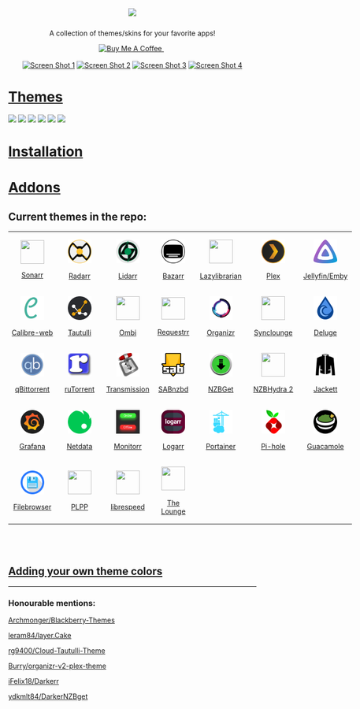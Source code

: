 <h1 align="center">
    <img src="https://i.imgur.com/OkX6Zup.png">
</h1>

<p align="center">
  A collection of themes/skins for your favorite apps!
<p align="center">
<a href="https://www.buymeacoffee.com/oY5Nk8GHK" target="_blank"><img src="https://www.buymeacoffee.com/assets/img/custom_images/yellow_img.png" alt="Buy Me A Coffee" style="height: auto !important;width: auto !important;" >   </a><a href="https://discord.gg/HM5uUKU" rel="noopener"><img class="alignnone" title="theme.park!" src="https://img.shields.io/badge/chat-Discord-blue.svg?style=for-the-badge&logo=discord" alt="" height="37" /></a>
 </a><a href="https://technicalramblings.com/" rel="noopener"><img class="alignnone" title="technicalramblings!" src="https://img.shields.io/badge/blog-technicalramblings.com-informational.svg?style=for-the-badge" alt="" height="37" /></a>
    <br />
    <br />
    <a href="https://raw.githubusercontent.com/gilbN/theme.park/master/Screenshots/ombi/ombi1.png" rel="noopener"><img src="https://raw.githubusercontent.com/gilbN/theme.park/master/Screenshots/ombi/ombi1.png" alt="Screen Shot 1" width="49.15%" /></a>
    <a href="https://raw.githubusercontent.com/gilbN/theme.park/master/Screenshots/sonarr/aquamarine.jpg" rel="noopener"><img src="https://raw.githubusercontent.com/gilbN/theme.park/master/Screenshots/sonarr/aquamarine.jpg" alt="Screen Shot 2" width="49.15%" /></a>
    <a href="https://raw.githubusercontent.com/gilbN/theme.park/master/Screenshots/sabnzbd/dark.png" rel="noopener"><img src="https://raw.githubusercontent.com/gilbN/theme.park/master/Screenshots/sabnzbd/dark.png" alt="Screen Shot 3" width="49.15%" /></a>
    <a href="https://raw.githubusercontent.com/gilbN/theme.park/master/Screenshots/lidarr/plex.jpg" rel="noopener"><img src="https://raw.githubusercontent.com/gilbN/theme.park/master/Screenshots/lidarr/plex.jpg" alt="Screen Shot 4" width="49.15%" /></a>
</p>

# [Themes](https://github.com/gilbN/theme.park/wiki/Themes)

![](https://raw.githubusercontent.com/gilbN/theme.park/master/Screenshots/aquamarine_banner.png)
![](https://raw.githubusercontent.com/gilbN/theme.park/master/Screenshots/hotline_banner.png)
![](https://raw.githubusercontent.com/gilbN/theme.park/master/Screenshots/spacegray_banner.png)
![](https://raw.githubusercontent.com/gilbN/theme.park/master/Screenshots/dark_banner.png)
![](https://raw.githubusercontent.com/gilbN/theme.park/master/Screenshots/plex_banner.png)
![](https://raw.githubusercontent.com/gilbN/theme.park/master/Screenshots/organizr_dark_banner.png)

# [Installation](https://github.com/gilbN/theme.park/wiki/Setup)
# [Addons](https://github.com/gilbN/theme.park/tree/master/CSS/addons)

## Current themes in the repo:

<table style="height: 649px; width: 698px; margin-left: auto; margin-right: auto;" cellspacing="10" cellpadding="10">
<tbody>
<tr style="height: 98px;">
<td style="width: 110px; height: 98px; text-align: center;">
<p><a href="https://github.com/gilbN/theme.park/wiki/Sonarr---Radarr---Lidarr---Bazarr-Themes"><img style="display: block; margin-left: auto; margin-right: auto;" src="https://raw.githubusercontent.com/Sonarr/Sonarr/phantom-develop/Logo/sonarr-simple.svg" alt="" width="48" height="48" /></a></p>
<p><a href="https://github.com/gilbN/theme.park/wiki/Sonarr---Radarr---Lidarr---Bazarr-Themes">Sonarr</a></p>
</td>
<td style="width: 160px; height: 98px; text-align: center;">
<p><a href="https://github.com/gilbN/theme.park/wiki/Sonarr---Radarr---Lidarr---Bazarr-Themes"><img src="https://raw.githubusercontent.com/Radarr/Radarr/aphrodite/Logo/Radarr.svg" width="48" height="48" /></a></p>
<p><a href="https://github.com/gilbN/theme.park/wiki/Sonarr---Radarr---Lidarr---Bazarr-Themes">Radarr</a></p>
</td>
<td style="width: 10px; height: 98px; text-align: center;">
<p style="text-align: center;"><a href="https://github.com/gilbN/theme.park/wiki/Sonarr---Radarr---Lidarr---Bazarr-Themes"><img src="https://raw.githubusercontent.com/causefx/Organizr/v2-develop/plugins/images/tabs/lidarr.png" width="48" height="48" /></a></p>
<p style="text-align: center;"><a href="https://github.com/gilbN/theme.park/wiki/Sonarr---Radarr---Lidarr---Bazarr-Themes">Lidarr</a></p>
</td>
<td style="width: 90px; height: 98px; text-align: center;">
<p><a href="https://github.com/gilbN/theme.park/wiki/Sonarr---Radarr---Lidarr---Bazarr-Themes"><img src="https://raw.githubusercontent.com/causefx/Organizr/v2-develop/plugins/images/tabs/bazarr.png" alt="" width="48" height="48" /></a></p>
<p><a href="https://github.com/gilbN/theme.park/wiki/Sonarr---Radarr---Lidarr---Bazarr-Themes">Bazarr</a></p>
</td>
<td style="width: 136px; height: 98px; text-align: center;">
<p><a href="https://github.com/gilbN/theme.park/wiki/Lazylibrarian"><img src="https://raw.githubusercontent.com/causefx/Organizr/v2-develop/plugins/images/tabs/lazylibrarian.png" alt="" width="48" height="48" /></a></p>
<p><a href="https://github.com/gilbN/theme.park/wiki/Lazylibrarian">Lazylibrarian</a></p>
</td>
<td style="width: 140px; height: 98px; text-align: center;">
<p><a href="https://github.com/gilbN/theme.park/wiki/Plex"><img src="https://raw.githubusercontent.com/causefx/Organizr/v2-master/plugins/images/tabs/plex.png" alt="" width="48" height="48" /></a></p>
<p><a href="https://github.com/gilbN/theme.park/wiki/Plex">Plex</a></p>
</td>
<td style="width: 109px; height: 98px; text-align: center;">
<p><a href="https://github.com/gilbN/theme.park/wiki/Jellyfin-Emby"><img src="https://raw.githubusercontent.com/causefx/Organizr/v2-develop/plugins/images/tabs/jellyfin.png" alt="" width="48" height="48" /></a></p>
<p><a href="https://github.com/gilbN/theme.park/wiki/Jellyfin-Emby">Jellyfin/Emby</a></p>
</td>
</tr>
<tr style="height: 26px;">
<td style="width: 110px; height: 26px; text-align: center;">
<p><a href="https://github.com/gilbN/theme.park/wiki/Calibre-Web"><img src="https://raw.githubusercontent.com/causefx/Organizr/v2-develop/plugins/images/tabs/calibre-web.png" alt="" width="48" height="48" /></a></p>
<p><a href="https://github.com/gilbN/theme.park/wiki/Calibre-Web">Calibre-web</a></p>
</td>
<td style="width: 160px; height: 26px; text-align: center;">
<p><a href="https://github.com/gilbN/theme.park/wiki/Tautulli"><img src="https://raw.githubusercontent.com/Tautulli/Tautulli/master/data/interfaces/default/images/logo-circle.png" alt="" width="48" height="48" /></a></p>
<p><a href="https://github.com/gilbN/theme.park/wiki/Tautulli">Tautulli</a></p>
</td>
<td style="width: 10px; height: 26px; text-align: center;">
<p><a href="https://github.com/gilbN/theme.park/wiki/Ombi"><img src="https://raw.githubusercontent.com/tidusjar/Ombi/feature/v4/src/Ombi/wwwroot/images/favicon/android-chrome-192x192.png" alt="" width="48" height="48" /><img src="https://github.com/gilbN/theme.park/wiki/Ombi" alt="" width="48" /></a></p>
<p><a href="https://github.com/gilbN/theme.park/wiki/Ombi">Ombi</a></p>
</td>
<td style="width: 90px; height: 26px; text-align: center;">
<p><a href="https://github.com/gilbN/theme.park/wiki/Requestrr"><img src="https://raw.githubusercontent.com/causefx/Organizr/v2-develop/plugins/images/tabs/requestrr.png" alt="" width="48" height="45" /></a></p>
<p><a href="https://github.com/gilbN/theme.park/wiki/Requestrr">Requestrr</a></p>
</td>
<td style="width: 136px; height: 26px; text-align: center;">
<p><a href="https://github.com/gilbN/theme.park/wiki/Organizr"><img src="https://raw.githubusercontent.com/causefx/Organizr/v2-master/plugins/images/organizr/logo.png" alt="" width="48" height="48" /></a></p>
<p><a href="https://github.com/gilbN/theme.park/wiki/Organizr">Organizr</a></p>
</td>
<td style="width: 140px; height: 26px; text-align: center;">
<p><a href="https://github.com/gilbN/theme.park/wiki/Synclounge"><img src="https://raw.githubusercontent.com/causefx/Organizr/v2-develop/plugins/images/tabs/synclounge-dark.png" alt="" width="48" height="48" /></a></p>
<p><a href="https://github.com/gilbN/theme.park/wiki/Synclounge">Synclounge</a></p>
</td>
<td style="width: 109px; height: 26px; text-align: center;">
<p><a href="https://github.com/gilbN/theme.park/wiki/Deluge"><img src="https://raw.githubusercontent.com/deluge-torrent/deluge/develop/deluge/ui/data/pixmaps/deluge.svg" alt="" width="48" height="48" /></a></p>
<p><a href="https://github.com/gilbN/theme.park/wiki/Deluge">Deluge</a></p>
</td>
</tr>
<tr style="height: 73px;">
<td style="width: 110px; height: 73px; text-align: center;">
<p><a href="https://github.com/gilbN/theme.park/wiki/qBittorrent"><img src="https://raw.githubusercontent.com/causefx/Organizr/v2-develop/plugins/images/tabs/qBittorrent.png" alt="" width="48" height="48" /></a></p>
<p><a href="https://github.com/gilbN/theme.park/wiki/qBittorrent">qBittorrent</a></p>
</td>
<td style="width: 160px; height: 73px; text-align: center;">
<p><a href="https://github.com/gilbN/theme.park/wiki/ruTorrent"><img src="https://raw.githubusercontent.com/causefx/Organizr/v2-develop/plugins/images/tabs/rutorrent.png" alt="" width="48" height="48" /></a></p>
<p><a href="https://github.com/gilbN/theme.park/wiki/ruTorrent">ruTorrent</a></p>
</td>
<td style="width: 10px; height: 73px; text-align: center;">
<p><a href="https://github.com/gilbN/theme.park/wiki/Transmission"><img src="https://raw.githubusercontent.com/causefx/Organizr/v2-develop/plugins/images/tabs/transmission.png" alt="" width="48" height="48" /></a></p>
<p><a href="https://github.com/gilbN/theme.park/wiki/Transmission">Transmission</a></p>
</td>
<td style="width: 90px; height: 73px; text-align: center;">
<p><a href="https://github.com/gilbN/theme.park/wiki/SABnzbd"><img src="https://raw.githubusercontent.com/sabnzbd/sabnzbd/develop/interfaces/Config/templates/staticcfg/ico/android-192x192.png" alt="" width="48" height="48" /></a></p>
<p><a href="https://github.com/gilbN/theme.park/wiki/SABnzbd">SABnzbd</a></p>
</td>
<td style="width: 136px; height: 73px; text-align: center;">
<p><a href="https://github.com/gilbN/theme.park/wiki/NZBGet"><img src="https://raw.githubusercontent.com/causefx/Organizr/v2-develop/plugins/images/tabs/nzbget.png" alt="" width="48" height="48" /></a></p>
<p><a href="https://github.com/gilbN/theme.park/wiki/NZBGet">NZBGet</a></p>
</td>
<td style="width: 140px; height: 73px; text-align: center;">
<p><a href="https://github.com/gilbN/theme.park/wiki/NZBHydra-2"><img src="https://raw.githubusercontent.com/causefx/Organizr/v2-develop/plugins/images/tabs/nzbhydra.png" alt="" width="48" height="48" /></a></p>
<p><a href="https://github.com/gilbN/theme.park/wiki/NZBHydra-2">NZBHydra 2</a></p>
</td>
<td style="width: 109px; height: 73px; text-align: center;">
<p><a href="https://github.com/gilbN/theme.park/wiki/Jackett"><img src="https://raw.githubusercontent.com/causefx/Organizr/v2-develop/plugins/images/tabs/jackett.png" alt="" width="48" height="48" /></a></p>
<p><a href="https://github.com/gilbN/theme.park/wiki/Jackett">Jackett</a></p>
</td>
</tr>
<tr style="height: 56px;">
<td style="width: 110px; height: 56px; text-align: center;">
<p><a href="https://github.com/gilbN/theme.park/wiki/Grafana"><img src="https://raw.githubusercontent.com/causefx/Organizr/v2-develop/plugins/images/tabs/grafana.png" alt="" width="48" height="48" /></a></p>
<p><a href="https://github.com/gilbN/theme.park/wiki/Grafana">Grafana</a></p>
</td>
<td style="width: 160px; height: 56px; text-align: center;">
<p><a href="https://github.com/gilbN/theme.park/wiki/Netdata"><img src="https://raw.githubusercontent.com/causefx/Organizr/v2-develop/plugins/images/tabs/netdata.png" alt="" width="48" height="48" /></a></p>
<p><a href="https://github.com/gilbN/theme.park/wiki/Netdata">Netdata</a></p>
</td>
<td style="width: 10px; height: 56px; text-align: center;">
<p><a href="https://github.com/gilbN/theme.park/wiki/Monitorr"><img src="https://raw.githubusercontent.com/causefx/Organizr/v2-develop/plugins/images/tabs/monitorr.png" alt="" width="48" height="48" /></a></p>
<p><a href="https://github.com/gilbN/theme.park/wiki/Monitorr">Monitorr</a></p>
</td>
<td style="width: 90px; height: 56px; text-align: center;">
<p><a href="https://github.com/gilbN/theme.park/wiki/Logarr"><img src="https://raw.githubusercontent.com/causefx/Organizr/v2-develop/plugins/images/tabs/logarr.png" alt="" width="48" height="48" /></a></p>
<p><a href="https://github.com/gilbN/theme.park/wiki/Logarr">Logarr</a></p>
</td>
<td style="width: 136px; height: 56px; text-align: center;">
<p><a href="https://github.com/gilbN/theme.park/wiki/Portainer"><img src="https://raw.githubusercontent.com/causefx/Organizr/v2-develop/plugins/images/tabs/portainer.png" alt="" width="48" height="48" /></a></p>
<p><a href="https://github.com/gilbN/theme.park/wiki/Portainer">Portainer</a></p>
</td>
<td style="width: 140px; height: 56px; text-align: center;">
<p><a href="https://github.com/gilbN/theme.park/wiki/Pi-hole"><img src="https://raw.githubusercontent.com/causefx/Organizr/v2-develop/plugins/images/tabs/pihole.png" alt="" width="48" height="48" /></a></p>
<p><a href="https://github.com/gilbN/theme.park/wiki/Pi-hole">Pi-hole</a></p>
</td>
<td style="width: 109px; height: 56px; text-align: center;">
<p><a href="https://github.com/gilbN/theme.park/wiki/Guacamole"><img src="https://raw.githubusercontent.com/causefx/Organizr/v2-develop/plugins/images/tabs/guacamole.png" alt="" width="48" height="48" /></a></p>
<p><a href="https://github.com/gilbN/theme.park/wiki/Guacamole">Guacamole</a></p>
</td>
</tr>
<tr style="height: 40px; text-align: center;">
<td style="width: 110px; height: 40px; text-align: center;">
<p><a href="https://github.com/gilbN/theme.park/wiki/Filebrowser"><img src="https://raw.githubusercontent.com/causefx/Organizr/v2-develop/plugins/images/tabs/filebrowser.png" alt="" width="48" height="48" /></a></p>
<p><a href="https://github.com/gilbN/theme.park/wiki/Filebrowser">Filebrowser</a></p>
</td>
<td style="width: 160px; height: 40px; text-align: center;">
<p><a href="https://github.com/gilbN/theme.park/wiki/PLPP"><img src="https://cdn.discordapp.com/attachments/374757488005873667/620267729726734336/plpp.png" alt="" width="48" height="48" /></a></p>
<p><a href="https://github.com/gilbN/theme.park/wiki/PLPP">PLPP</a></p>
</td>
<td style="width: 10px; height: 40px; text-align: center;">
<p><a href="https://github.com/gilbN/theme.park/wiki/html5speedtest"><img src="https://raw.githubusercontent.com/librespeed/speedtest/master/.logo/icon_huge.png" alt="" width="48" height="48" /></a></p>
<p><a href="https://github.com/gilbN/theme.park/wiki/html5speedtest">librespeed</a></p>
</td>
<td style="width: 90px; height: 40px; text-align: center;">
<p><a href="https://github.com/gilbN/theme.park/wiki/The-Lounge"><img src="https://raw.githubusercontent.com/thelounge/thelounge/master/client/img/logo-grey-bg-152x152px.png" alt="" width="48" height="48" /></a></p>
<p><a href="https://github.com/gilbN/theme.park/wiki/The-Lounge">The Lounge</a></p>
</td>
<td style="width: 136px; height: 40px; text-align: center; vertical-align: middle;">&nbsp;</td>
<td style="width: 140px; height: 40px; text-align: center;">&nbsp;</td>
<td style="width: 109px; height: 40px; text-align: center;">&nbsp;</td>
</tr>
</tbody>
</table>

## [Adding your own theme colors](https://github.com/gilbN/theme.park/wiki/Creating-your-own-themes)






***


### Honourable mentions:

[Archmonger/Blackberry-Themes](https://github.com/Archmonger/Blackberry-Themes)

[leram84/layer.Cake](https://github.com/leram84/layer.Cake/)

[rg9400/Cloud-Tautulli-Theme](https://github.com/rg9400/Cloud-Tautulli-Theme)

[Burry/organizr-v2-plex-theme](https://github.com/Burry/organizr-v2-plex-theme)

[iFelix18/Darkerr](https://github.com/iFelix18/Darkerr)

[ydkmlt84/DarkerNZBget](https://github.com/ydkmlt84/DarkerNZBget)
